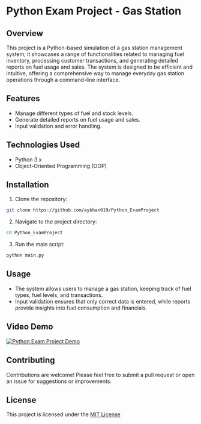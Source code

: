 # Python Exam Project - Gas Station

## Overview
This project is a Python-based simulation of a gas station management system; it showcases a range of functionalities related to managing fuel inventory, processing customer transactions, and generating detailed reports on fuel usage and sales. The system is designed to be efficient and intuitive, offering a comprehensive way to manage everyday gas station operations through a command-line interface.

## Features
- Manage different types of fuel and stock levels.
- Generate detailed reports on fuel usage and sales.
- Input validation and error handling.

## Technologies Used
- Python 3.x
- Object-Oriented Programming (OOP)

## Installation
1. Clone the repository:
  ```bash
  git clone https://github.com/aykhan019/Python_ExamProject
  ```
2. Navigate to the project directory:
  ```bash
  cd Python_ExamProject
  ```
3. Run the main script:
  ```bash
  python main.py
  ```

## Usage
- The system allows users to manage a gas station, keeping track of fuel types, fuel levels, and transactions.
- Input validation ensures that only correct data is entered, while reports provide insights into fuel consumption and financials.

## Video Demo
[![Python Exam Project Demo](https://media.aykhan.net/thumbnails/projects/python.png)](https://www.youtube.com/watch?v=RzykQUzndwQ)

## Contributing
Contributions are welcome! Please feel free to submit a pull request or open an issue for suggestions or improvements.

## License
This project is licensed under the [MIT License](LICENSE)



